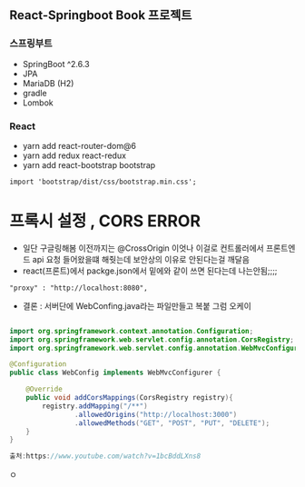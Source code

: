 ## React-Springboot Book 프로젝트

### 스프링부트

- SpringBoot ^2.6.3
- JPA
- MariaDB (H2)
- gradle
- Lombok

### React

- yarn add react-router-dom@6
- yarn add redux react-redux
- yarn add react-bootstrap bootstrap

```txt
import 'bootstrap/dist/css/bootstrap.min.css';
```

# 프록시 설정 , CORS ERROR

- 일단 구글링해봄 이전까지는 @CrossOrigin 이엇나 이걸로 컨트롤러에서 프론트엔드 api 요청 들어왔을떄 해줫는데 보안상의 이유로 안된다는걸 깨달음
- react(프론트)에서 packge.json에서 밑에와 같이 쓰면 된다는데 나는안됨;;;;

```text
"proxy" : "http://localhost:8080",
```

- 결론 : 서버단에 WebConfing.java라는 파일만들고 복붙 그럼 오케이

```java

import org.springframework.context.annotation.Configuration;
import org.springframework.web.servlet.config.annotation.CorsRegistry;
import org.springframework.web.servlet.config.annotation.WebMvcConfigurer;

@Configuration
public class WebConfig implements WebMvcConfigurer {

    @Override
    public void addCorsMappings(CorsRegistry registry){
        registry.addMapping("/**")
                .allowedOrigins("http://localhost:3000")
                .allowedMethods("GET", "POST", "PUT", "DELETE");
    }
}

출처:https://www.youtube.com/watch?v=1bcBddLXns8
```

ㅇ
